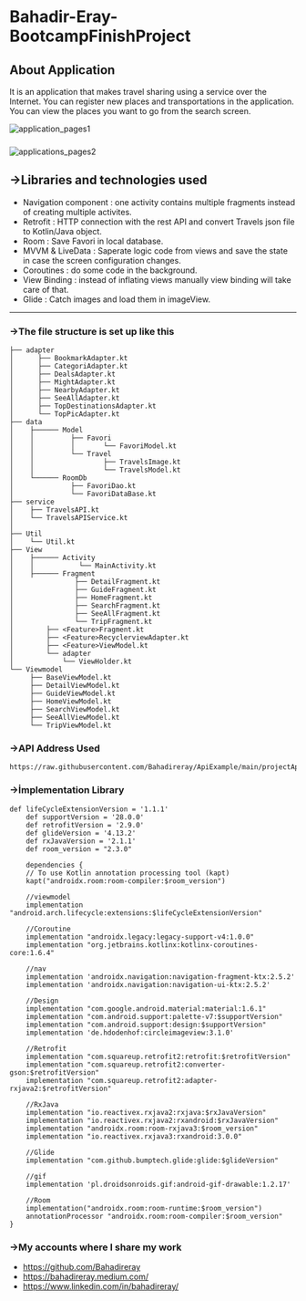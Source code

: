 # Bahadir-Eray-BootcampFinishProject
## About Application
It is an application that makes travel sharing using a service over the Internet. 
You can register new places and transportations in the application. 
You can view the places you want to go from the search screen.

![application_pages1](https://user-images.githubusercontent.com/57098047/194713072-cf3d1b1b-bc86-4571-9dfd-4a04cf5f095b.gif)
###
![applications_pages2](https://user-images.githubusercontent.com/57098047/194713737-abfdcb6f-a4ab-4fd8-8064-38a86b11158e.gif)



## ->Libraries and technologies used
* Navigation component : one activity contains multiple fragments instead of creating multiple activites.
* Retrofit : HTTP connection with the rest API and convert Travels json file to Kotlin/Java object.
* Room : Save Favori in local database.
* MVVM & LiveData : Saperate logic code from views and save the state in case the screen configuration changes.
* Coroutines : do some code in the background.
* View Binding : instead of inflating views manually view binding will take care of that.
* Glide : Catch images and load them in imageView.

---

### ->The file structure is set up like this

```
├── adapter
│      ├── BookmarkAdapter.kt
│      ├── CategoriAdapter.kt
│      ├── DealsAdapter.kt
│      ├── MightAdapter.kt
│      ├── NearbyAdapter.kt
│      ├── SeeAllAdapter.kt
│      ├── TopDestinationsAdapter.kt
│      └── TopPicAdapter.kt
├── data
│    ├────── Model
│    │         ├── Favori
│    │         │       └── FavoriModel.kt      
│    │         └── Travel    
│    │                 ├── TravelsImage.kt 
│    │                 └── TravelsModel.kt
│    └────── RoomDb
│              ├── FavoriDao.kt
│              └── FavoriDataBase.kt
├── service
│    ├── TravelsAPI.kt
│    └── TravelsAPIService.kt
│        
├── Util
│    └── Util.kt
├── View
│    ├────── Activity
│    │           └── MainActivity.kt
│    ├────── Fragment
│               ├── DetailFragment.kt
│               ├── GuideFragment.kt
│               ├── HomeFragment.kt
│               ├── SearchFragment.kt
│               ├── SeeAllFragment.kt
│               └── TripFragment.kt
│        ├── <Feature>Fragment.kt
│        ├── <Feature>RecyclerviewAdapter.kt
│        ├── <Feature>ViewModel.kt
│        └── adapter
│            └── ViewHolder.kt
└── Viewmodel
     ├── BaseViewModel.kt
     ├── DetailViewModel.kt
     ├── GuideViewModel.kt
     ├── HomeViewModel.kt
     ├── SearchViewModel.kt
     ├── SeeAllViewModel.kt
     └── TripViewModel.kt

```

### ->API Address Used
```
https://raw.githubusercontent.com/Bahadireray/ApiExample/main/projectApi.json
```

### ->İmplementation Library

```
def lifeCycleExtensionVersion = '1.1.1'
    def supportVersion = '28.0.0'
    def retrofitVersion = '2.9.0'
    def glideVersion = '4.13.2'
    def rxJavaVersion = '2.1.1'
    def room_version = "2.3.0"
    
    dependencies {
    // To use Kotlin annotation processing tool (kapt)
    kapt("androidx.room:room-compiler:$room_version")

    //viewmodel
    implementation "android.arch.lifecycle:extensions:$lifeCycleExtensionVersion"

    //Coroutine
    implementation "androidx.legacy:legacy-support-v4:1.0.0"
    implementation "org.jetbrains.kotlinx:kotlinx-coroutines-core:1.6.4"

    //nav
    implementation 'androidx.navigation:navigation-fragment-ktx:2.5.2'
    implementation 'androidx.navigation:navigation-ui-ktx:2.5.2'

    //Design
    implementation "com.google.android.material:material:1.6.1"
    implementation "com.android.support:palette-v7:$supportVersion"
    implementation "com.android.support:design:$supportVersion"
    implementation 'de.hdodenhof:circleimageview:3.1.0'

    //Retrofit
    implementation "com.squareup.retrofit2:retrofit:$retrofitVersion"
    implementation "com.squareup.retrofit2:converter-gson:$retrofitVersion"
    implementation "com.squareup.retrofit2:adapter-rxjava2:$retrofitVersion"

    //RxJava
    implementation "io.reactivex.rxjava2:rxjava:$rxJavaVersion"
    implementation "io.reactivex.rxjava2:rxandroid:$rxJavaVersion"
    implementation "androidx.room:room-rxjava3:$room_version"
    implementation "io.reactivex.rxjava3:rxandroid:3.0.0"

    //Glide
    implementation "com.github.bumptech.glide:glide:$glideVersion"

    //gif
    implementation 'pl.droidsonroids.gif:android-gif-drawable:1.2.17'

    //Room
    implementation("androidx.room:room-runtime:$room_version")
    annotationProcessor "androidx.room:room-compiler:$room_version"
}

```
### ->My accounts where I share my work
 * https://github.com/Bahadireray 
 * https://bahadireray.medium.com/ 
 * https://www.linkedin.com/in/bahadireray/
